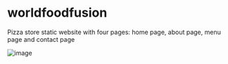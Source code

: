 # worldfoodfusion

Pizza store static website with four pages: home page, about page, menu page and contact page

![image](https://user-images.githubusercontent.com/42559822/226516078-21d25fda-dca1-4af3-8366-52fd9d105cb4.png)
